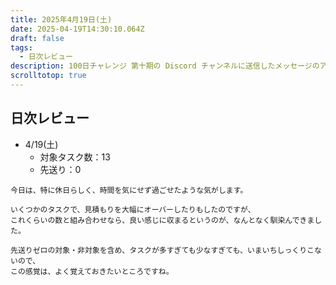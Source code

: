 ```yaml
---
title: 2025年4月19日(土)
date: 2025-04-19T14:30:10.064Z
draft: false
tags:
  - 日次レビュー
description: 100日チャレンジ 第十期の Discord チャンネルに送信したメッセージのアーカイブ
scrolltotop: true
---
```


## 日次レビュー

- 4/19(土)
  - 対象タスク数：13
  - 先送り：0

```
今日は、特に休日らしく、時間を気にせず過ごせたような気がします。

いくつかのタスクで、見積もりを大幅にオーバーしたりもしたのですが、
これくらいの数と組み合わせなら、良い感じに収まるというのが、なんとなく馴染んできました。

先送りゼロの対象・非対象を含め、タスクが多すぎても少なすぎても、いまいちしっくりこないので、
この感覚は、よく覚えておきたいところですね。
```

